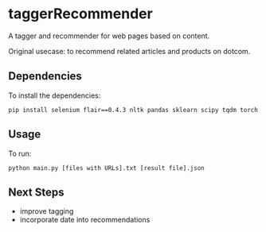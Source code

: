 # taggerRecommender
A tagger and recommender for web pages based on content.

Original usecase: to recommend related articles and products on dotcom.

## Dependencies

To install the dependencies:

```
pip install selenium flair==0.4.3 nltk pandas sklearn scipy tqdm torch
```

## Usage

To run:

```
python main.py [files with URLs].txt [result file].json
```

## Next Steps
- improve tagging
- incorporate date into recommendations